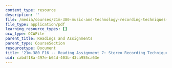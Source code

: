 ```yaml
---
content_type: resource
description: ''
file: /media/courses/21m-380-music-and-technology-recording-techniques-and-audio-production-fall-2016/cabdf18a497eb64d403b43ca955ca63e_MIT21M_380F16_assn_rd07.pdf
file_type: application/pdf
learning_resource_types: []
ocw_type: OCWFile
parent_title: Readings and Assignments
parent_type: CourseSection
resourcetype: Document
title: '21m.380 F16 -- Reading Assignment 7: Stereo Recording Techniques'
uid: cabdf18a-497e-b64d-403b-43ca955ca63e
---
```

